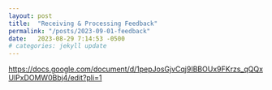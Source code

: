 ```yaml
---
layout: post
title:  "Receiving & Processing Feedback"
permalink: "/posts/2023-09-01-feedback"
date:   2023-08-29 7:14:53 -0500
# categories: jekyll update
---
```



https://docs.google.com/document/d/1pepJosGjvCqj9IBBOUx9FKrzs_qQQxUlPxDOMW0Bbj4/edit?pli=1